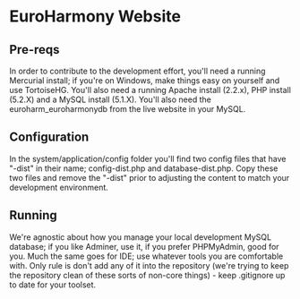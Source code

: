 # EuroHarmony Website

## Pre-reqs

In order to contribute to the development effort, you'll need a running Mercurial install; if you're on Windows, make things easy on yourself and use TortoiseHG. You'll also need a running Apache install (2.2.x), PHP install (5.2.X) and a MySQL install (5.1.X). You'll also need the euroharm_euroharmonydb from the live website in your MySQL.

## Configuration

In the system/application/config folder you'll find two config files that have "-dist" in their name; config-dist.php and database-dist.php. Copy these two files and remove the "-dist" prior to adjusting the content to match your development environment.

## Running

We're agnostic about how you manage your local development MySQL database; if you like Adminer, use it, if you prefer PHPMyAdmin, good for you. Much the same goes for IDE; use whatever tools you are comfortable with. Only rule is don't add any of it into the repository (we're trying to keep the repository clean of these sorts of non-core things) - keep .gitignore up to date for your toolset.
